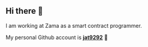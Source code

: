 ## Hi there 👋

I am working at Zama as a smart contract programmer.

My personal Github account is  **[jat9292](https://github.com/jat9292)** 🐧 
